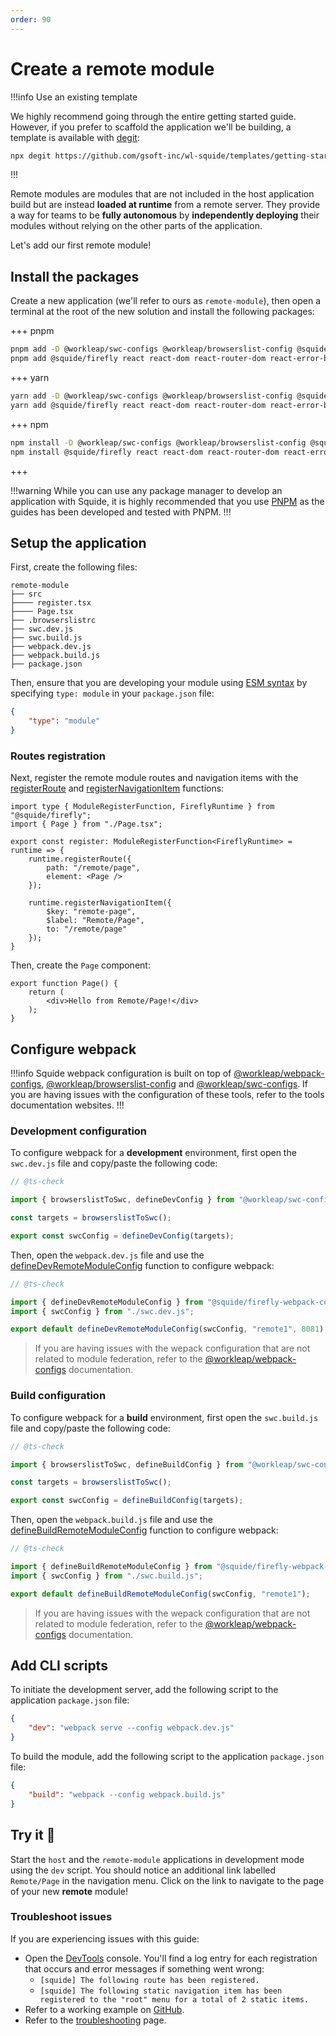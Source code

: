 ```yaml
---
order: 90
---
```


# Create a remote module

!!!info Use an existing template

We highly recommend going through the entire getting started guide. However, if you prefer to scaffold the application we'll be building, a template is available with [degit](https://github.com/Rich-Harris/degit):

```bash
npx degit https://github.com/gsoft-inc/wl-squide/templates/getting-started
```
!!!

Remote modules are modules that are not included in the host application build but are instead **loaded at runtime** from a remote server. They provide a way for teams to be **fully autonomous** by **independently deploying** their modules without relying on the other parts of the application.

Let's add our first remote module!

## Install the packages

Create a new application (we'll refer to ours as `remote-module`), then open a terminal at the root of the new solution and install the following packages:

+++ pnpm
```bash
pnpm add -D @workleap/swc-configs @workleap/browserslist-config @squide/firefly-webpack-configs webpack webpack-dev-server webpack-cli @swc/core @swc/helpers browserslist postcss @types/react @types/react-dom
pnpm add @squide/firefly react react-dom react-router-dom react-error-boundary @tanstack/react-query
```
+++ yarn
```bash
yarn add -D @workleap/swc-configs @workleap/browserslist-config @squide/firefly-webpack-configs webpack webpack-dev-server webpack-cli @swc/core @swc/helpers browserslist postcss @types/react @types/react-dom
yarn add @squide/firefly react react-dom react-router-dom react-error-boundary @tanstack/react-query
```
+++ npm
```bash
npm install -D @workleap/swc-configs @workleap/browserslist-config @squide/firefly-webpack-configs webpack webpack-dev-server webpack-cli @swc/core @swc/helpers browserslist postcss @types/react @types/react-dom
npm install @squide/firefly react react-dom react-router-dom react-error-boundary @tanstack/react-query
```
+++

!!!warning
While you can use any package manager to develop an application with Squide, it is highly recommended that you use [PNPM](https://pnpm.io/) as the guides has been developed and tested with PNPM.
!!!

## Setup the application

First, create the following files:

```
remote-module
├── src
├──── register.tsx
├──── Page.tsx
├── .browserslistrc
├── swc.dev.js
├── swc.build.js
├── webpack.dev.js
├── webpack.build.js
├── package.json
```

Then, ensure that you are developing your module using [ESM syntax](https://developer.mozilla.org/en-US/docs/Web/JavaScript/Guide/Modules) by specifying `type: module` in your `package.json` file:

```json remote-module/package.json
{
    "type": "module"
}
```

### Routes registration

Next, register the remote module routes and navigation items with the [registerRoute](/reference/runtime/runtime-class.md#register-routes) and [registerNavigationItem](/reference/runtime/runtime-class.md#register-navigation-items) functions:

```tsx !#5-8,10-14 remote-module/src/register.tsx
import type { ModuleRegisterFunction, FireflyRuntime } from "@squide/firefly";
import { Page } from "./Page.tsx";

export const register: ModuleRegisterFunction<FireflyRuntime> = runtime => {
    runtime.registerRoute({
        path: "/remote/page",
        element: <Page />
    });

    runtime.registerNavigationItem({
        $key: "remote-page",
        $label: "Remote/Page",
        to: "/remote/page"
    });
}
```

Then, create the `Page` component:

```tsx remote-module/src/Page.tsx
export function Page() {
    return (
        <div>Hello from Remote/Page!</div>
    );
}
```

## Configure webpack

!!!info
Squide webpack configuration is built on top of [@workleap/webpack-configs](https://gsoft-inc.github.io/wl-web-configs/webpack/), [@workleap/browserslist-config](https://gsoft-inc.github.io/wl-web-configs/browserslist/) and [@workleap/swc-configs](https://gsoft-inc.github.io/wl-web-configs/swc/). If you are having issues with the configuration of these tools, refer to the tools documentation websites.
!!!

### Development configuration

To configure webpack for a **development** environment, first open the `swc.dev.js` file and copy/paste the following code:

```js remote-module/swc.dev.js
// @ts-check

import { browserslistToSwc, defineDevConfig } from "@workleap/swc-configs";

const targets = browserslistToSwc();

export const swcConfig = defineDevConfig(targets);
```

Then, open the `webpack.dev.js` file and use the [defineDevRemoteModuleConfig](/reference/webpack/defineDevRemoteModuleConfig.md) function to configure webpack:

```js !#6 remote-module/webpack.dev.js
// @ts-check

import { defineDevRemoteModuleConfig } from "@squide/firefly-webpack-configs";
import { swcConfig } from "./swc.dev.js";

export default defineDevRemoteModuleConfig(swcConfig, "remote1", 8081);
```

> If you are having issues with the wepack configuration that are not related to module federation, refer to the [@workleap/webpack-configs](https://gsoft-inc.github.io/wl-web-configs/webpack/configure-dev/) documentation.

### Build configuration

To configure webpack for a **build** environment, first open the `swc.build.js` file and copy/paste the following code:

```js remote-module/swc.build.js
// @ts-check

import { browserslistToSwc, defineBuildConfig } from "@workleap/swc-configs";

const targets = browserslistToSwc();

export const swcConfig = defineBuildConfig(targets);
```

Then, open the `webpack.build.js` file and use the [defineBuildRemoteModuleConfig](/reference/webpack/defineBuildRemoteModuleConfig.md) function to configure webpack:

```js !#6 remote-module/webpack.build.js
// @ts-check

import { defineBuildRemoteModuleConfig } from "@squide/firefly-webpack-configs";
import { swcConfig } from "./swc.build.js";

export default defineBuildRemoteModuleConfig(swcConfig, "remote1");
```

> If you are having issues with the wepack configuration that are not related to module federation, refer to the [@workleap/webpack-configs](https://gsoft-inc.github.io/wl-web-configs/webpack/configure-build/) documentation.

## Add CLI scripts

To initiate the development server, add the following script to the application `package.json` file:

```json remote-module/package.json
{
    "dev": "webpack serve --config webpack.dev.js"
}
```

To build the module, add the following script to the application `package.json` file:

```json remote-module/package.json
{
    "build": "webpack --config webpack.build.js"
}
```

## Try it :rocket:

Start the `host` and the `remote-module` applications in development mode using the `dev` script. You should notice an additional link labelled `Remote/Page` in the navigation menu. Click on the link to navigate to the page of your new **remote** module!

### Troubleshoot issues

If you are experiencing issues with this guide:

- Open the [DevTools](https://developer.chrome.com/docs/devtools/) console. You'll find a log entry for each registration that occurs and error messages if something went wrong:
    - `[squide] The following route has been registered.`
    - `[squide] The following static navigation item has been registered to the "root" menu for a total of 2 static items.`
- Refer to a working example on [GitHub](https://github.com/gsoft-inc/wl-squide/tree/main/samples/basic/remote-module).
- Refer to the [troubleshooting](../troubleshooting.md) page.

